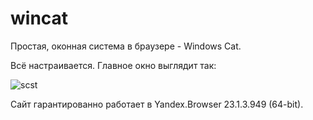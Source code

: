# wincat

Простая, оконная система в браузере - Windows Cat.

Всё настраивается. Главное окно выглядит так:

![scst](https://user-images.githubusercontent.com/10297748/223372744-6fa64bc6-ef55-4296-a140-da7ee18d6da8.png)

Сайт гарантированно работает в Yandex.Browser 23.1.3.949 (64-bit).
